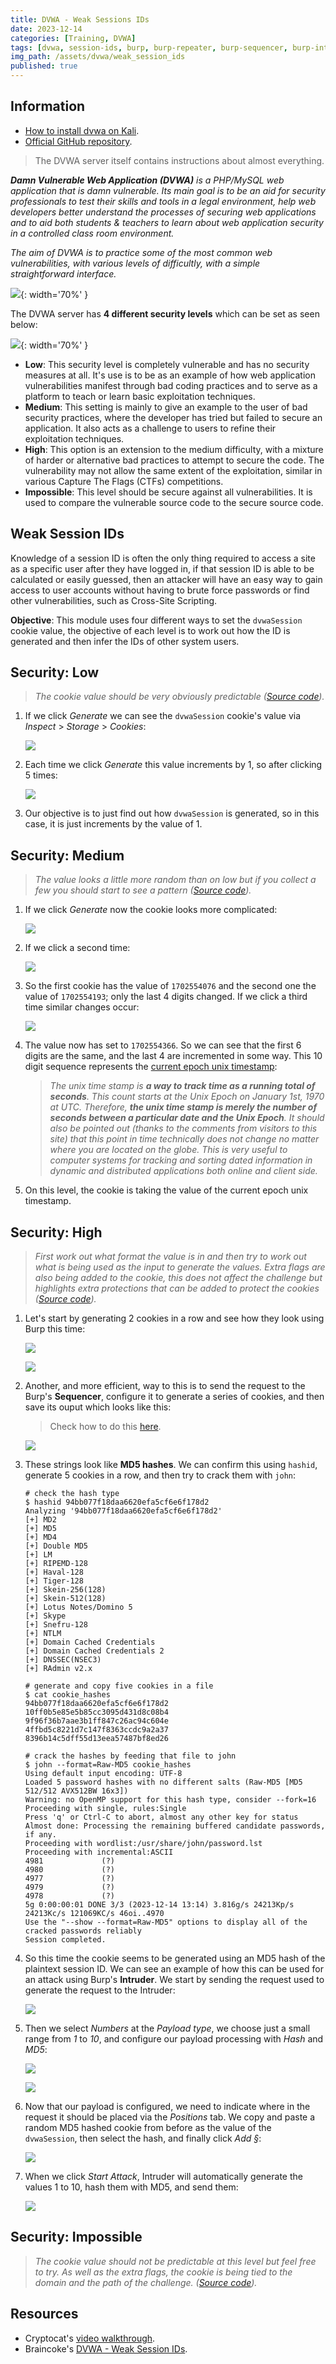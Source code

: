 ```yaml
---
title: DVWA - Weak Sessions IDs
date: 2023-12-14
categories: [Training, DVWA]
tags: [dvwa, session-ids, burp, burp-repeater, burp-sequencer, burp-intruder, hash, md5, john, cookies]
img_path: /assets/dvwa/weak_session_ids
published: true
---
```


## Information

- [How to install dvwa on Kali](https://www.kali.org/tools/dvwa/).
- [Official GitHub repository](https://github.com/digininja/DVWA).

> The DVWA server itself contains instructions about almost everything.

_**Damn Vulnerable Web Application (DVWA)** is a PHP/MySQL web application that is damn vulnerable. Its main goal is to be an aid for security professionals to test their skills and tools in a legal environment, help web developers better understand the processes of securing web applications and to aid both students & teachers to learn about web application security in a controlled class room environment._

_The aim of DVWA is to practice some of the most common web vulnerabilities, with various levels of difficultly, with a simple straightforward interface._

![](dvwa_home.png){: width='70%' }

The DVWA server has **4 different security levels** which can be set as seen below:

![](security_levels.png){: width='70%' }

- **Low**: This security level is completely vulnerable and has no security measures at all. It's use is to be as an example of how web application vulnerabilities manifest through bad coding practices and to serve as a platform to teach or learn basic exploitation techniques.
- **Medium**: This setting is mainly to give an example to the user of bad security practices, where the developer has tried but failed to secure an application. It also acts as a challenge to users to refine their exploitation techniques.
- **High**: This option is an extension to the medium difficulty, with a mixture of harder or alternative bad practices to attempt to secure the code. The vulnerability may not allow the same extent of the exploitation, similar in various Capture The Flags (CTFs) competitions.
- **Impossible**: This level should be secure against all vulnerabilities. It is used to compare the vulnerable source code to the secure source code.

## Weak Session IDs

Knowledge of a session ID is often the only thing required to access a site as a specific user after they have logged in, if that session ID is able to be calculated or easily guessed, then an attacker will have an easy way to gain access to user accounts without having to brute force passwords or find other vulnerabilities, such as Cross-Site Scripting.

**Objective**: This module uses four different ways to set the `dvwaSession` cookie value, the objective of each level is to work out how the ID is generated and then infer the IDs of other system users.

## Security: Low
> _The cookie value should be very obviously predictable ([Source code](https://github.com/CSpanias/cspanias.github.io/blob/main/assets/dvwa/weak_sessions_ids/weak_sessions_ids_low_source_code.php))._

1. If we click *Generate* we can see the `dvwaSession` cookie's value via *Inspect* > *Storage* > *Cookies*:

    ![](low_cookie1.png)

2. Each time we click *Generate* this value increments by 1, so after clicking 5 times:

    ![](low_cookie6.png)

3. Our objective is to just find out how `dvwaSession` is generated, so in this case, it is just increments by the value of 1.

## Security: Medium
> _The value looks a little more random than on low but if you collect a few you should start to see a pattern ([Source code](https://github.com/CSpanias/cspanias.github.io/blob/main/assets/dvwa/weak_sessions_ids/weak_sessions_ids_medium_source_code.php))._

1. If we click *Generate* now the cookie looks more complicated:

    ![](medium_cookie1.png)

2.  If we click a second time:

    ![](medium_cookie2.png)

3. So the first cookie has the value of `1702554076` and the second one the value of `1702554193`; only the last 4 digits changed. If we click a third time similar changes occur:

    ![](medium_cookie3.png)

4. The value now has set to `1702554366`. So we can see that the first 6 digits are the same, and the last 4 are incremented in some way. This 10 digit sequence represents the [current epoch unix timestamp](https://www.unixtimestamp.com/):

    > _The unix time stamp is **a way to track time as a running total of seconds**. This count starts at the Unix Epoch on January 1st, 1970 at UTC. Therefore, **the unix time stamp is merely the number of seconds between a particular date and the Unix Epoch**. It should also be pointed out (thanks to the comments from visitors to this site) that this point in time technically does not change no matter where you are located on the globe. This is very useful to computer systems for tracking and sorting dated information in dynamic and distributed applications both online and client side._

5. On this level, the cookie is taking the value of the current epoch unix timestamp.

## Security: High
> _First work out what format the value is in and then try to work out what is being used as the input to generate the values. Extra flags are also being added to the cookie, this does not affect the challenge but highlights extra protections that can be added to protect the cookies ([Source code](https://github.com/CSpanias/cspanias.github.io/blob/main/assets/dvwa/weak_sessions_ids/weak_sessions_ids_high_source_code.php))._

1. Let's start by generating 2 cookies in a row and see how they look using Burp this time:

    ![](high_cookie1.png)

    ![](high_cookie2.png)

2. Another, and more efficient, way to this is to send the request to the Burp's **Sequencer**, configure it to generate a series of cookies, and then save its ouput which looks like this:

    > Check how to do this [here](https://braincoke.fr/write-up/dvwa/dvwa-weak-session-i-ds/).

    ![](subl_cookies.png)

3. These strings look like **MD5 hashes**. We can confirm this using `hashid`, generate 5 cookies in a row, and then try to crack them with `john`:

    ```shell
    # check the hash type
    $ hashid 94bb077f18daa6620efa5cf6e6f178d2
    Analyzing '94bb077f18daa6620efa5cf6e6f178d2'
    [+] MD2
    [+] MD5
    [+] MD4
    [+] Double MD5
    [+] LM
    [+] RIPEMD-128
    [+] Haval-128
    [+] Tiger-128
    [+] Skein-256(128)
    [+] Skein-512(128)
    [+] Lotus Notes/Domino 5
    [+] Skype
    [+] Snefru-128
    [+] NTLM
    [+] Domain Cached Credentials
    [+] Domain Cached Credentials 2
    [+] DNSSEC(NSEC3)
    [+] RAdmin v2.x

    # generate and copy five cookies in a file
    $ cat cookie_hashes
    94bb077f18daa6620efa5cf6e6f178d2
    10ff0b5e85e5b85cc3095d431d8c08b4
    9f96f36b7aae3b1ff847c26ac94c604e
    4ffbd5c8221d7c147f8363ccdc9a2a37
    8396b14c5dff55d13eea57487bf8ed26 

    # crack the hashes by feeding that file to john
    $ john --format=Raw-MD5 cookie_hashes
    Using default input encoding: UTF-8
    Loaded 5 password hashes with no different salts (Raw-MD5 [MD5 512/512 AVX512BW 16x3])
    Warning: no OpenMP support for this hash type, consider --fork=16
    Proceeding with single, rules:Single
    Press 'q' or Ctrl-C to abort, almost any other key for status
    Almost done: Processing the remaining buffered candidate passwords, if any.
    Proceeding with wordlist:/usr/share/john/password.lst
    Proceeding with incremental:ASCII
    4981             (?)
    4980             (?)
    4977             (?)
    4979             (?)
    4978             (?)
    5g 0:00:00:01 DONE 3/3 (2023-12-14 13:14) 3.816g/s 24213Kp/s 24213Kc/s 121069KC/s 46oi..4970
    Use the "--show --format=Raw-MD5" options to display all of the cracked passwords reliably
    Session completed.
    ```

4. So this time the cookie seems to be generated using an MD5 hash of the plaintext session ID. We can see an example of how this can be used for an attack using Burp's **Intruder**. We start by sending the request used to generate the request to the Intruder:

    ![](send_to_intruder.png)

5. Then we select *Numbers* at the *Payload type*, we choose just a small range from *1* to *10*, and configure our payload processing with *Hash* and *MD5*:

    ![](intruder_config1.png)

    ![](intruder_config2.png)

6. Now that our payload is configured, we need to indicate where in the request it should be placed via the *Positions* tab. We copy and paste a random MD5 hashed cookie from before as the value of the `dvwaSession`, then select the hash, and finally click *Add §*:

    ![](intruder_config3.png)

7. When we click *Start Attack*, Intruder will automatically generate the values 1 to 10, hash them with MD5, and send them:

    ![](intruder_attack.png)

## Security: Impossible
> _The cookie value should not be predictable at this level but feel free to try. As well as the extra flags, the cookie is being tied to the domain and the path of the challenge. ([Source code](https://github.com/CSpanias/cspanias.github.io/blob/main/assets/dvwa/weak_sessions_ids/weak_sessions_ids_impossible_source_code.php))._

## Resources

- Cryptocat's [video walkthrough](https://www.youtube.com/watch?v=xzKEXAdlxPU).
- Braincoke's [DVWA - Weak Session IDs](https://braincoke.fr/write-up/dvwa/dvwa-weak-session-i-ds/).